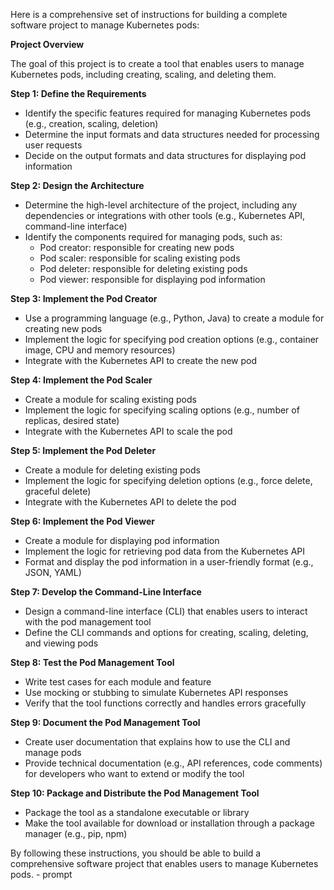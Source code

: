 Here is a comprehensive set of instructions for building a complete software project to manage Kubernetes pods:

**Project Overview**

The goal of this project is to create a tool that enables users to manage Kubernetes pods, including creating, scaling, and deleting them.

**Step 1: Define the Requirements**

* Identify the specific features required for managing Kubernetes pods (e.g., creation, scaling, deletion)
* Determine the input formats and data structures needed for processing user requests
* Decide on the output formats and data structures for displaying pod information

**Step 2: Design the Architecture**

* Determine the high-level architecture of the project, including any dependencies or integrations with other tools (e.g., Kubernetes API, command-line interface)
* Identify the components required for managing pods, such as:
	+ Pod creator: responsible for creating new pods
	+ Pod scaler: responsible for scaling existing pods
	+ Pod deleter: responsible for deleting existing pods
	+ Pod viewer: responsible for displaying pod information

**Step 3: Implement the Pod Creator**

* Use a programming language (e.g., Python, Java) to create a module for creating new pods
* Implement the logic for specifying pod creation options (e.g., container image, CPU and memory resources)
* Integrate with the Kubernetes API to create the new pod

**Step 4: Implement the Pod Scaler**

* Create a module for scaling existing pods
* Implement the logic for specifying scaling options (e.g., number of replicas, desired state)
* Integrate with the Kubernetes API to scale the pod

**Step 5: Implement the Pod Deleter**

* Create a module for deleting existing pods
* Implement the logic for specifying deletion options (e.g., force delete, graceful delete)
* Integrate with the Kubernetes API to delete the pod

**Step 6: Implement the Pod Viewer**

* Create a module for displaying pod information
* Implement the logic for retrieving pod data from the Kubernetes API
* Format and display the pod information in a user-friendly format (e.g., JSON, YAML)

**Step 7: Develop the Command-Line Interface**

* Design a command-line interface (CLI) that enables users to interact with the pod management tool
* Define the CLI commands and options for creating, scaling, deleting, and viewing pods

**Step 8: Test the Pod Management Tool**

* Write test cases for each module and feature
* Use mocking or stubbing to simulate Kubernetes API responses
* Verify that the tool functions correctly and handles errors gracefully

**Step 9: Document the Pod Management Tool**

* Create user documentation that explains how to use the CLI and manage pods
* Provide technical documentation (e.g., API references, code comments) for developers who want to extend or modify the tool

**Step 10: Package and Distribute the Pod Management Tool**

* Package the tool as a standalone executable or library
* Make the tool available for download or installation through a package manager (e.g., pip, npm)

By following these instructions, you should be able to build a comprehensive software project that enables users to manage Kubernetes pods. - prompt